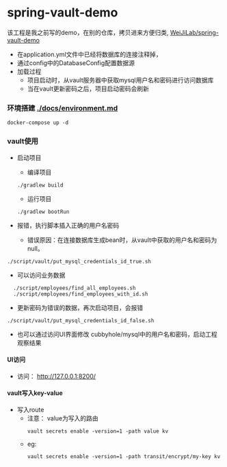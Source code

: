 # spring-vault-demo

该工程是我之前写的demo，在别的仓库，拷贝进来方便归类, [WeiJiLab/spring-vault-demo](https://github.com/WeiJiLab/spring-vault-demo)

- 在application.yml文件中已经将数据库的连接注释掉，
- 通过config中的DatabaseConfig配置数据源
- 加载过程
  - 项目启动时，从vault服务器中获取mysql用户名和密码进行访问数据库
  - 当在vault更新密码之后，项目启动密码会刷新


### 环境搭建 [./docs/environment.md](./docs/environment.md)

```shell
docker-compose up -d
```

### vault使用

- 启动项目
  - 编译项目
  ```shell
  ./gradlew build
  ```
  - 运行项目
  ```shell
  ./gradlew bootRun
  ```

- 报错，执行脚本插入正确的用户名密码
  - 错误原因：在连接数据库生成bean时，从vault中获取的用户名和密码为null。
```shell
./script/vault/put_mysql_credentials_id_true.sh
```
- 可以访问业务数据
```shell
  ./script/employees/find_all_employees.sh
  ./script/employees/find_employees_with_id.sh
 ```
- 更新密码为错误的数据，再次启动项目，会报错
```shell
./script/vault/put_mysql_credentials_id_false.sh
```
- 也可以通过访问UI界面修改 cubbyhole/mysql中的用户名和密码，启动工程观察结果


#### UI访问
- 访问： http://127.0.0.1:8200/

#### vault写入key-value

- 写入route
    - 注意： value为写入的路由 
      ```shell
      vault secrets enable -version=1 -path value kv
      ```
    - eg: 
      ```shell
      vault secrets enable -version=1 -path transit/encrypt/my-key kv
      ```
    
